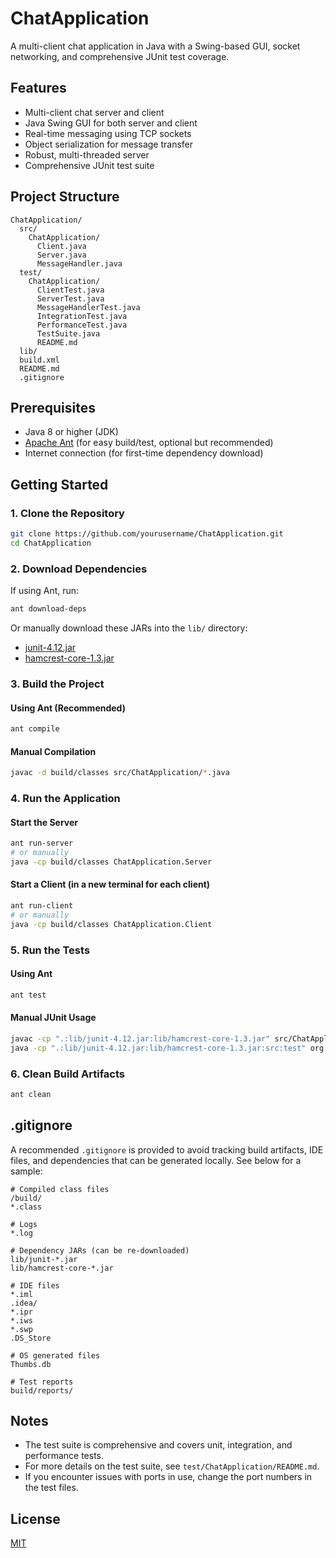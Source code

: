 # ChatApplication

A multi-client chat application in Java with a Swing-based GUI, socket networking, and comprehensive JUnit test coverage.

## Features
- Multi-client chat server and client
- Java Swing GUI for both server and client
- Real-time messaging using TCP sockets
- Object serialization for message transfer
- Robust, multi-threaded server
- Comprehensive JUnit test suite

## Project Structure
```
ChatApplication/
  src/
    ChatApplication/
      Client.java
      Server.java
      MessageHandler.java
  test/
    ChatApplication/
      ClientTest.java
      ServerTest.java
      MessageHandlerTest.java
      IntegrationTest.java
      PerformanceTest.java
      TestSuite.java
      README.md
  lib/
  build.xml
  README.md
  .gitignore
```

## Prerequisites
- Java 8 or higher (JDK)
- [Apache Ant](https://ant.apache.org/) (for easy build/test, optional but recommended)
- Internet connection (for first-time dependency download)

## Getting Started

### 1. Clone the Repository
```bash
git clone https://github.com/yourusername/ChatApplication.git
cd ChatApplication
```

### 2. Download Dependencies
If using Ant, run:
```bash
ant download-deps
```
Or manually download these JARs into the `lib/` directory:
- [junit-4.12.jar](https://repo1.maven.org/maven2/junit/junit/4.12/junit-4.12.jar)
- [hamcrest-core-1.3.jar](https://repo1.maven.org/maven2/org/hamcrest/hamcrest-core/1.3/hamcrest-core-1.3.jar)

### 3. Build the Project
#### Using Ant (Recommended)
```bash
ant compile
```
#### Manual Compilation
```bash
javac -d build/classes src/ChatApplication/*.java
```

### 4. Run the Application
#### Start the Server
```bash
ant run-server
# or manually
java -cp build/classes ChatApplication.Server
```
#### Start a Client (in a new terminal for each client)
```bash
ant run-client
# or manually
java -cp build/classes ChatApplication.Client
```

### 5. Run the Tests
#### Using Ant
```bash
ant test
```
#### Manual JUnit Usage
```bash
javac -cp ".:lib/junit-4.12.jar:lib/hamcrest-core-1.3.jar" src/ChatApplication/*.java test/ChatApplication/*.java
java -cp ".:lib/junit-4.12.jar:lib/hamcrest-core-1.3.jar:src:test" org.junit.runner.JUnitCore ChatApplication.TestSuite
```

### 6. Clean Build Artifacts
```bash
ant clean
```

## .gitignore
A recommended `.gitignore` is provided to avoid tracking build artifacts, IDE files, and dependencies that can be generated locally. See below for a sample:

```
# Compiled class files
/build/
*.class

# Logs
*.log

# Dependency JARs (can be re-downloaded)
lib/junit-*.jar
lib/hamcrest-core-*.jar

# IDE files
*.iml
.idea/
*.ipr
*.iws
*.swp
.DS_Store

# OS generated files
Thumbs.db

# Test reports
build/reports/
```

## Notes
- The test suite is comprehensive and covers unit, integration, and performance tests.
- For more details on the test suite, see `test/ChatApplication/README.md`.
- If you encounter issues with ports in use, change the port numbers in the test files.

## License
[MIT](LICENSE)
